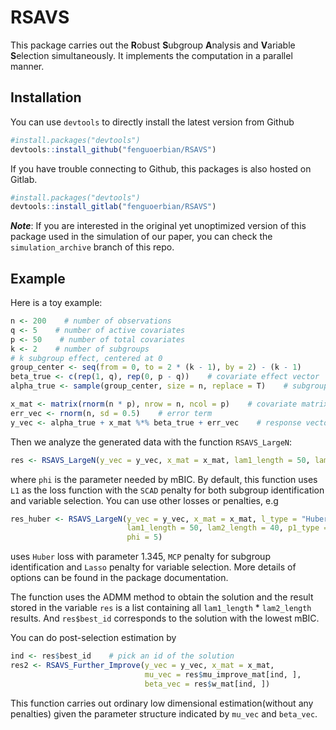 # RSAVS
This package carries out the **R**obust **S**ubgroup **A**nalysis and **V**ariable **S**election simultaneously. It implements the computation in a parallel manner.

## Installation
You can use `devtools` to directly install the latest version from Github
```r
#install.packages("devtools")
devtools::install_github("fenguoerbian/RSAVS")
```
If you have trouble connecting to Github, this packages is also hosted on Gitlab.
```r
#install.packages("devtools")
devtools::install_gitlab("fenguoerbian/RSAVS")
```
___Note___: If you are interested in the original yet unoptimized version of this
package used in the simulation of our paper, you can check the `simulation_archive`
branch of this repo.

## Example
Here is a toy example:
```r
n <- 200    # number of observations
q <- 5    # number of active covariates
p <- 50    # number of total covariates
k <- 2    # number of subgroups
# k subgroup effect, centered at 0
group_center <- seq(from = 0, to = 2 * (k - 1), by = 2) - (k - 1)
beta_true <- c(rep(1, q), rep(0, p - q))    # covariate effect vector
alpha_true <- sample(group_center, size = n, replace = T)    # subgroup effect vector

x_mat <- matrix(rnorm(n * p), nrow = n, ncol = p)    # covariate matrix
err_vec <- rnorm(n, sd = 0.5)    # error term
y_vec <- alpha_true + x_mat %*% beta_true + err_vec    # response vector
```

Then we analyze the generated data with the function `RSAVS_LargeN`:
```r
res <- RSAVS_LargeN(y_vec = y_vec, x_mat = x_mat, lam1_length = 50, lam2_length = 40, phi = 5)
```
where `phi` is the parameter needed by mBIC. By default, this function uses `L1` as the loss function with the `SCAD` penalty for both subgroup identification and variable selection. You can use other losses or penalties, e.g
```r
res_huber <- RSAVS_LargeN(y_vec = y_vec, x_mat = x_mat, l_type = "Huber", l_param = 1.345, 
                          lam1_length = 50, lam2_length = 40, p1_type = "M", p2_type = "L", 
                          phi = 5)
```
uses `Huber` loss with parameter 1.345, `MCP` penalty for subgroup identification and `Lasso` penalty for variable selection. More details of options can be found in the package documentation.

The function uses the ADMM method to obtain the solution and the result stored in the variable `res` is a list containing all `lam1_length` \* `lam2_length` results. And `res$best_id` corresponds to the solution with the lowest mBIC.

You can do post-selection estimation by
```r
ind <- res$best_id    # pick an id of the solution
res2 <- RSAVS_Further_Improve(y_vec = y_vec, x_mat = x_mat, 
                              mu_vec = res$mu_improve_mat[ind, ], 
                              beta_vec = res$w_mat[ind, ])
```
This function carries out ordinary low dimensional estimation(without any penalties) given the parameter structure indicated by `mu_vec` and `beta_vec`.
